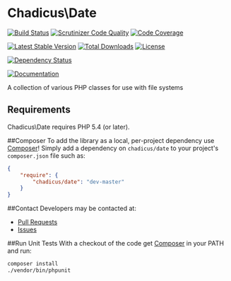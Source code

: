# Chadicus\Date
[![Build Status](http://img.shields.io/travis/chadicus/date-php.svg?style=flat)](https://travis-ci.org/chadicus/date-php)
[![Scrutinizer Code Quality](http://img.shields.io/scrutinizer/g/chadicus/date-php.svg?style=flat)](https://scrutinizer-ci.com/g/chadicus/date-php/)
[![Code Coverage](http://img.shields.io/coveralls/chadicus/date-php.svg?style=flat)](https://coveralls.io/r/chadicus/date-php)

[![Latest Stable Version](http://img.shields.io/packagist/v/chadicus/date.svg?style=flat)](https://packagist.org/packages/chadicus/date)
[![Total Downloads](http://img.shields.io/packagist/dt/chadicus/date.svg?style=flat)](https://packagist.org/packages/chadicus/date)
[![License](http://img.shields.io/packagist/l/chadicus/date.svg?style=flat)](https://packagist.org/packages/chadicus/date)

[![Dependency Status](https://www.versioneye.com/user/projects/5606a7295a262f001e0001aa/badge.svg?style=flat)](https://www.versioneye.com/user/projects/5606a7295a262f001e0001aa)

[![Documentation](https://img.shields.io/badge/reference-phpdoc-blue.svg?style=flat)](http://pholiophp.org/chadicus/date)

A collection of various PHP classes for use with file systems

## Requirements

Chadicus\Date requires PHP 5.4 (or later).

##Composer
To add the library as a local, per-project dependency use [Composer](http://getcomposer.org)! Simply add a dependency on
`chadicus/date` to your project's `composer.json` file such as:

```json
{
    "require": {
        "chadicus/date": "dev-master"
    }
}
```
##Contact
Developers may be contacted at:

 * [Pull Requests](https://github.com/chadicus/date-php/pulls)
 * [Issues](https://github.com/chadicus/date-php/issues)

##Run Unit Tests
With a checkout of the code get [Composer](http://getcomposer.org) in your PATH and run:

```sh
composer install
./vendor/bin/phpunit
```
